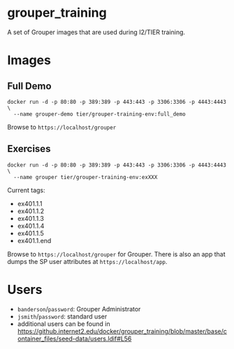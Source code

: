 # grouper_training
A set of Grouper images that are used during I2/TIER training.

# Images

## Full Demo

```
docker run -d -p 80:80 -p 389:389 -p 443:443 -p 3306:3306 -p 4443:4443 \
  --name grouper-demo tier/grouper-training-env:full_demo
```

Browse to `https://localhost/grouper`

## Exercises

```
docker run -d -p 80:80 -p 389:389 -p 443:443 -p 3306:3306 -p 4443:4443 \
  --name grouper tier/grouper-training-env:exXXX
```

Current tags:

- ex401.1.1
- ex401.1.2
- ex401.1.3
- ex401.1.4
- ex401.1.5
- ex401.1.end

Browse to `https://localhost/grouper` for Grouper. There is also an app that dumps the SP user attributes at `https://localhost/app`.

# Users
- `banderson`/`password`: Grouper Administrator
- `jsmith`/`password`: standard user
- additional users can be found in <https://github.internet2.edu/docker/grouper_training/blob/master/base/container_files/seed-data/users.ldif#L56>
